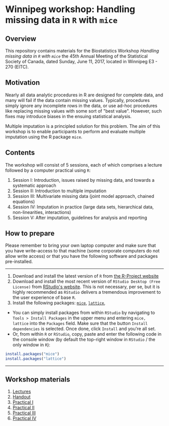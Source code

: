 <!-- README.md is generated from README.Rmd. Please edit that file -->
Winnipeg workshop: Handling missing data in `R` with `mice`
===========================================================

Overview
--------

This repository contains materials for the Biostatistics Workshop *Handling missing data in `R` with `mice`* the 45th Annual Meeting of the Statistical Society of Canada, dated Sunday, June 11, 2017, located in Winnipeg E3 - 270 (EITC).

Motivation
----------

Nearly all data analytic procedures in R are designed for complete data, and many will fail if the data contain missing values. Typically, procedures simply ignore any incomplete rows in the data, or use ad-hoc procedures like replacing missing values with some sort of "best value". However, such fixes may introduce biases in the ensuing statistical analysis.

Multiple imputation is a principled solution for this problem. The aim of this workshop is to enable participants to perform and evaluate multiple imputation using the R package `mice`.

Contents
--------

The workshop will consist of 5 sessions, each of which comprises a lecture followed by a computer practical using `R`:

1.  Session I: Introduction, issues raised by missing data, and towards a systematic approach
2.  Session II: Introduction to multiple imputation
3.  Session III: Multivariate missing data (joint model approach, chained equations)
4.  Session IV: Imputation in practice (large data sets, hierarchical data, non-linearities, interactions)
5.  Session V: After imputation, guidelines for analysis and reporting

How to prepare
--------------

Please remember to bring your own laptop computer and make sure that you have write-access to that machine (some corporate computers do not allow write access) or that you have the following software and packages pre-installed.

------------------------------------------------------------------------

1.  Download and install the latest version of `R` from [the R-Project website](https://cloud.r-project.org)
2.  Download and install the most recent version of `RStudio Desktop (Free License)` from [RStudio's website](https://www.rstudio.com/products/rstudio/download3/). This is not necessary, per se, but it is highly recommended as `RStudio` delivers a tremendous improvement to the user experience of base `R`.
3.  Install the following packages: [`mice`](https://cran.r-project.org/web/packages/mice/index.html), [`lattice`](https://cran.r-project.org/web/packages/lattice/index.html),

-   You can simply install packages from within `RStudio` by navigating to `Tools > Install Packages` in the upper menu and entering `mice, lattice` into the `Packages` field. Make sure that the button `Install dependencies` is selected. Once done, click `Install` and you're all set.
-   Or, from within `R` or `RStudio`, copy, paste and enter the following code in the console window (by default the top-right window in `RStudio` / the only window in `R`):

``` r
install.packages("mice")
install.packages("lattice")
```

------------------------------------------------------------------------

Workshop materials
------------------

1.  [Lectures](https://Lectures/Winnipeg.pdf)
2.  [Handout](Lectures/WinnipegHandout.pdf)
3.  [Practical I](https://htmlpreview.github.io/?https://github.com/stefvanbuuren/Winnipeg/blob/master/Practicals/Practical_I.html)
4.  [Practical II](https://htmlpreview.github.io/?https://github.com/stefvanbuuren/Winnipeg/blob/master/Practicals/Practical_II.html)
5.  [Practical III](https://htmlpreview.github.io/?https://github.com/stefvanbuuren/Winnipeg/blob/master/Practicals/Practical_III.html)
6.  [Practical IV](https://htmlpreview.github.io/?https://github.com/stefvanbuuren/Winnipeg/blob/master/Practicals/Practical_IV.html)
